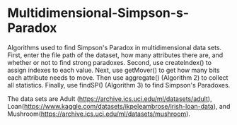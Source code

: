 # Multidimensional-Simpson-s-Paradox
Algorithms used to find Simpson's Paradox in multidimensional data sets.
First, enter the file path of the dataset, how many attributes there are, and whether or not to find strong paradoxes.
Second, use createIndex() to assign indexes to each value.
Next, use getMover() to get how many bits each attribute needs to move.
Then use aggregate() (Algorithm 2) to collect all statistics.
Finally, use findSP() (Algorithm 3) to find Simpson's Paradoxes.

The data sets are Adult (https://archive.ics.uci.edu/ml/datasets/adult), Loan(https://www.kaggle.com/datasets/ikpeleambrose/irish-loan-data), and Mushroom(https://archive.ics.uci.edu/ml/datasets/mushroom).
